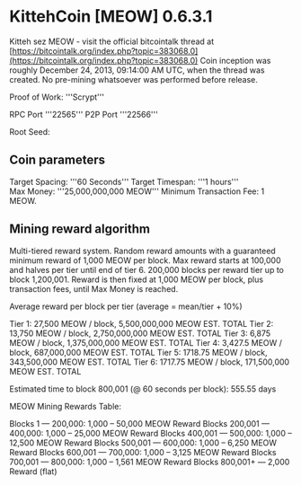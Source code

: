 KittehCoin [MEOW] 0.6.3.1
=================

Kitteh sez MEOW - visit the official bitcointalk thread at [https://bitcointalk.org/index.php?topic=383068.0](https://bitcointalk.org/index.php?topic=383068.0)
Coin inception was roughly December 24, 2013, 09:14:00 AM UTC, when the thread was created. No pre-mining whatsoever was performed before release.

Proof of Work: '''Scrypt'''

RPC Port '''22565'''
P2P Port '''22566'''


Root Seed:

Coin parameters
---------------

Target Spacing: '''60 Seconds'''
Target Timespan: '''1 hours'''  
Max Money: '''25,000,000,000 MEOW'''
Minimum Transaction Fee: 1 MEOW.


Mining reward algorithm
-----------------------

Multi-tiered reward system. Random reward amounts with a guaranteed minimum reward of 1,000 MEOW per block. Max reward starts at 100,000 and halves per tier until end of tier 6. 200,000 blocks per reward tier up to block 1,200,001. Reward is then fixed at 1,000 MEOW per block, plus transaction fees, until Max Money is reached.


Average reward per block per tier (average = mean/tier + 10%)  

Tier 1: 27,500  MEOW / block,  5,500,000,000 MEOW EST. TOTAL
Tier 2: 13,750  MEOW / block,  2,750,000,000 MEOW EST. TOTAL
Tier 3:  6,875  MEOW / block,  1,375,000,000 MEOW EST. TOTAL
Tier 4: 3,427.5 MEOW / block,    687,000,000 MEOW EST. TOTAL
Tier 5: 1718.75 MEOW / block,    343,500,000 MEOW EST. TOTAL
Tier 6: 1717.75 MEOW / block,    171,500,000 MEOW EST. TOTAL

Estimated time to block 800,001  (@ 60 seconds per block):  555.55 days

MEOW Mining Rewards Table:  

Blocks 1 — 200,000: 1,000 – 50,000 MEOW Reward
Blocks 200,001 — 400,000: 1,000 – 25,000 MEOW Reward
Blocks 400,001 — 500,000: 1,000 – 12,500 MEOW Reward
Blocks 500,001 — 600,000: 1,000 – 6,250 MEOW Reward
Blocks 600,001 — 700,000: 1,000 – 3,125 MEOW Reward
Blocks 700,001 — 800,000: 1,000 – 1,561 MEOW Reward
Blocks 800,001+ — 2,000 Reward (flat)

